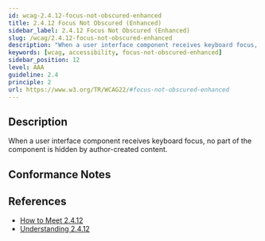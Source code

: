```yaml
---
id: wcag-2.4.12-focus-not-obscured-enhanced
title: 2.4.12 Focus Not Obscured (Enhanced)
sidebar_label: 2.4.12 Focus Not Obscured (Enhanced)
slug: /wcag/2.4.12-focus-not-obscured-enhanced
description: "When a user interface component receives keyboard focus, no part of the component is hidden by author-created content."
keywords: [wcag, accessibility, focus-not-obscured-enhanced]
sidebar_position: 12
level: AAA
guideline: 2.4
principle: 2
url: https://www.w3.org/TR/WCAG22/#focus-not-obscured-enhanced
---
```


## Description

When a user interface component receives keyboard focus, no part of the component is hidden by author-created content.

## Conformance Notes

<!-- Add your conformance notes and evaluation here -->

## References

- [How to Meet 2.4.12](https://www.w3.org/WAI/WCAG22/quickref/#focus-not-obscured-enhanced)
- [Understanding 2.4.12](https://www.w3.org/WAI/WCAG22/Understanding/focus-not-obscured-enhanced.html)



